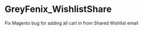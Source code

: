 GreyFenix_WishlistShare
=======================

Fix Magento bug for adding all cart in from Shared Wishlist email
